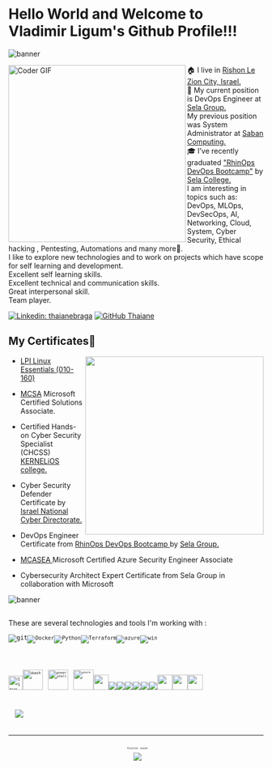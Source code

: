
# Hello World and Welcome to Vladimir Ligum's Github Profile!!!


![banner](https://user-images.githubusercontent.com/65775948/178121332-5598ad12-b184-4468-812a-4e50239fb46e.png)

<img align="left" src="https://i.imgur.com/mVIr207.gif" alt="Coder GIF" height="350">
<!-- <img align='right' src="https://media.giphy.com/media/M9gbBd9nbDrOTu1Mqx/giphy.gif?raw=true" width="230"> -->
🏠 I live in <a href="https://en.wikipedia.org/wiki/Rishon_LeZion">Rishon Le Zion City, Israel.</a> <br/>
💼 My current position is DevOps Engineer at <a href="http://www.selagroup.com/">Sela Group.</a> <br/> 
My previous position was System Administrator at <a href="https://www.sabancom.co.il/">Saban Computing.</a> <br/>
🎓 I’ve recently graduated <a href="https://rhinops.io/"> "RhinOps DevOps Bootcamp"</a> by <a href="https://www.sela.co.il/">Sela College.</a> <br/>
I am interesting in topics such as: DevOps, MLOps, DevSecOps, AI, Networking, Cloud, System, Cyber Security, Ethical hacking , Pentesting, Automations and many more🚀. <br/>
I like to explore new technologies and to work on projects which have scope for self learning and development. <br/>
Excellent self learning skills.<br/>
Excellent technical and communication skills.<br/>
Great interpersonal skill.<br/>
Team player.<br/>
 
[![Linkedin: thaianebraga](https://img.shields.io/badge/-ligum-blue?style=flat-square&logo=Linkedin&logoColor=white&link=https://www.linkedin.com/in/vladimir-ligum-73269580/)](https://www.linkedin.com/in/vladimir-ligum-73269580/)
[![GitHub Thaiane](https://img.shields.io/github/followers/ligum?label=follow&style=social)](https://github.com/ligum)

 
<h2>My Certificates🚀</h2>
<img align='right' src="https://github.com/abhisheknaiidu/abhisheknaiidu/blob/master/code.gif?raw=true" width="352"/>


- <a href="https://www.lpi.org/our-certifications/linux-essentials-overview"> LPI Linux Essentials (010-160)</a> <!--<img title="linux" alt="linux" src="https://raw.githubusercontent.com/Thomas-George-T/Thomas-George-T/master/assets/linux-tux.svg" width="28" />. <br/> -->
- <a href="https://docs.microsoft.com/en-us/certifications/mcsa-windows-server-2016-certification/">MCSA</a> Microsoft Certified Solutions Associate.

- Certified Hands-on Cyber Security Specialist (CHCSS) <a href="https://www.kernelios.com/">KERNELiOS college. </a> <br/> <a href="https://www.thoughtworks.com"></a>

- Cyber Security Defender Certificate by <a href="https://www.gov.il/en/departments/israel_national_cyber_directorate/govil-landing-page">Israel National Cyber Directorate. </a>

- DevOps Engineer Certificate from <a href="https://rhinops.io/">RhinOps DevOps Bootcamp </a> by <a href="https://www.sela.co.il/">Sela Group. </a> 

- <a href="https://docs.microsoft.com/en-us/certifications/azure-security-engineer/">MCASEA </a> Microsoft Certified Azure Security Engineer Associate

- Cybersecurity Architect Expert Certificate from Sela Group in collaboration with Microsoft 


![banner](https://user-images.githubusercontent.com/65775948/182004326-28fd3663-cf0a-4473-8840-a1adfa219707.png)
<h2 align="center">
  
 
</h2>
 
These are several technologies and tools I'm working with :
</p>
<code><img alt="git" src="https://img.shields.io/badge/-Git-F05032?style=flat-square&logo=git&logoColor=white" /><code><img alt="Docker" src="https://img.shields.io/badge/-Docker-46a2f1?style=flat-square&logo=docker&logoColor=white" /><img alt="Python" src="https://img.shields.io/badge/Python-3776AB?style=flat-square&logo=python&logoColor=white" /><img alt="Terraform" src="https://badgen.net/badge/icon/terraform?icon=terraform&label" /><img alt="azure" src="https://user-images.githubusercontent.com/47865329/139946401-c430e531-d1e6-47e5-ae1d-0b8b49886f8f.png" /><img alt="win" src="https://img.shields.io/badge/Windows-0078D6?style=for-the-badge&logo=windows&logoColor=white" />
</p>                                                                                                                                                                                                                                                                                                                                                                                                                        
</p>
<code><img title="linux" alt="linux" src="https://raw.githubusercontent.com/Thomas-George-T/Thomas-George-T/master/assets/linux-tux.svg" width="28" /><code><img src="https://www.vectorlogo.zone/logos/gnu_bash/gnu_bash-icon.svg" alt="bash" width="40" height="40"/><code><img style="margin: 10px" src="https://profilinator.rishav.dev/skills-assets/powershell.png" alt="powershell" width="40" height="40" /><code><img src="https://www.vectorlogo.zone/logos/microsoft_azure/microsoft_azure-icon.svg" alt="azure" width="40" height="40" /><code><img height="30" src="https://raw.githubusercontent.com/dereknguyen269/dereknguyen269/master/images/postgresql.png"></code><a href="https://git-scm.com/" title="Git"><img src="https://raw.githubusercontent.com/hussainweb/hussainweb/main/icons/git.png" /></a><a href="https://www.python.org/" title="Python"><img src="https://raw.githubusercontent.com/hussainweb/hussainweb/main/icons/python.png" /></a><a href="https://www.docker.com/" title="Docker"><img src="https://raw.githubusercontent.com/hussainweb/hussainweb/main/icons/docker.png" /></a><a href="https://www.terraform.io/" title="Terraform"><img src="https://raw.githubusercontent.com/hussainweb/hussainweb/main/icons/terraform.png" /></a><a href="https://www.ansible.com/" title="Ansible"><img src="https://raw.githubusercontent.com/hussainweb/hussainweb/main/icons/ansible.png" /></a><a href="https://code.visualstudio.com/" title="Visual Studio Code"><img src="https://raw.githubusercontent.com/hussainweb/hussainweb/main/icons/vscode.png" /></a><code><img height="30" src="https://raw.githubusercontent.com/dereknguyen269/dereknguyen269/master/images/html.png"></code><code><img height="30" src="https://raw.githubusercontent.com/dereknguyen269/dereknguyen269/master/images/css3.png"></code><code><img height="30" src="https://raw.githubusercontent.com/dereknguyen269/dereknguyen269/master/images/js.png"></code>
</p>

                                                                                                                 
<p>
   &nbsp;<img align="center" src="https://github-readme-stats.vercel.app/api?username=ligum&&show_icons=true&title_color=ffffff&icon_color=00ff00&text_color=ffffff&bg_color=151515" /></p>
<p>
                                                                                                                                                                                                                       
---
<p align="center"> 
  Visitor count<br>
  <img src="https://profile-counter.glitch.me/ligum/count.svg" />
</p>        

<!--
**ligum/ligum** is a ✨ _special_ ✨ repository because its `README.md` (this file) appears on your GitHub profile.

Here are some ideas to get you started:

- 🔭 I’m currently working on ...
- 🌱 I’m currently learning ...
- 👯 I’m looking to collaborate on ...
- 🤔 I’m looking for help with ...
- 💬 Ask me about ...
- 📫 How to reach me: ...
- 😄 Pronouns: ...
- ⚡ Fun fact: ...
-->
